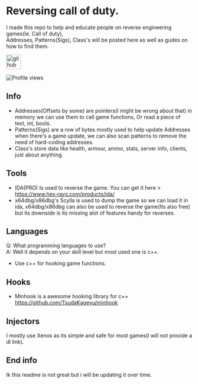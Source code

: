 # Reversing call of duty.

I made this repo to help and educate people on reverse engineering games(Ie. Call of duty),   
Addresses, Patterns(Sigs), Class's will be posted here as well as gudes on how to find them.

[<img src='https://cdn.jsdelivr.net/npm/simple-icons@3.0.1/icons/github.svg' alt='github' height='40'>](https://github.com/ApoIlos)  

![Profile views](https://gpvc.arturio.dev/ApoIlos)  

## Info
* Addresses(Offsets by some) are pointers(I might be wrong about that) in memory we can use them to call game functions, Or read a piece of text, int, bools.
* Patterns(Sigs) are a row of bytes mostly used to help update Addresses when there's a game update, we can also scan patterns to remove the need of hard-coding addresses.
* Class's store data like health, armour, ammo, stats, server info, clients, just about anything.

## Tools
* IDA(PRO) Is used to reverse the game. You can get it here > https://www.hex-rays.com/products/ida/
* x64dbg/x86dbg's Scylla is used to dump the game so we can load it in ida, x64dbg/x86dbg can also be used to reverse the game(Its also free) but its downside is its missing alot of features handy for reverses.

## Languages
Q: What programming languages to use?         
A: Well it depends on your skill level but most used one is c++.

* Use c++ for hooking game functions.

## Hooks
* Minhook is a awesome hooking library for c++ https://github.com/TsudaKageyu/minhook

## Injectors
I mostly use Xenos as its simple and safe for most games(I will not provide a dl link).

## End info
Ik this readme is not great but i will be updating it over time.
